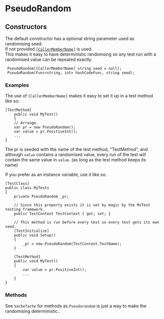 # PseudoRandom

## Constructors

The default constructor has a optional string parameter used as randomising seed.  
If not provided [`[CallerMemberName]`](https://docs.microsoft.com/en-us/dotnet/api/system.runtime.compilerservices.callermembernameattribute?view=netcore-1.1) is used.  
This makes it easy to have deterministic randomsing so any test run with a randomised value can be repeated exactly.

	 PseudoRandom([CallerMemberName] string seed = null);
	 PseudoRandom(Func<string, int> hashCodeFunc, string seed);

### Examples
The use of `[CallerMemberName]` makes it easy to set it up in a test method like so:  

	[TestMethod]
		public void MyTest()
		{
		// Arrange.
		var pr = new PseudoRandom();
		var value = pr.PositiveInt();
		...
	}

The pr is seeded with the name of the test method, "TestMethod", and although `value` contains a randomised value, every run of the test will contain the same value in `value`. (as long as the test method keeps its name)

If you prefer as an instance variable, use it like so:

	[TestClass]
	public class MyTests
	{
		private PseudoRandom _pr;

		// Since this property exists it is set by magic by the MsTest testing framework.
		public TestContext TestContext { get; set; }

		// This method is run before every test so every test gets its own seed.
		[TestInitialize]
		public void Setup()
		{
			_pr = new PseudoRandom(TestContext.TestName);
		}

		[TestMethod]
		public void MyTest()
		{
			var value = pr.PositiveInt();
			...
		}
	}

### Methods

See `VacheTache` for methods as `Pseudorandom` is just a way to make the randomising deterministic..
